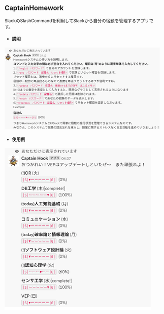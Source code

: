## CaptainHomework
SlackのSlashCommandを利用してSlackから自分の宿題を管理するアプリです。

- #### 説明

![sample](img/1.png "サンプル")

- #### 使用例

![sample](img/2.png "サンプル")
